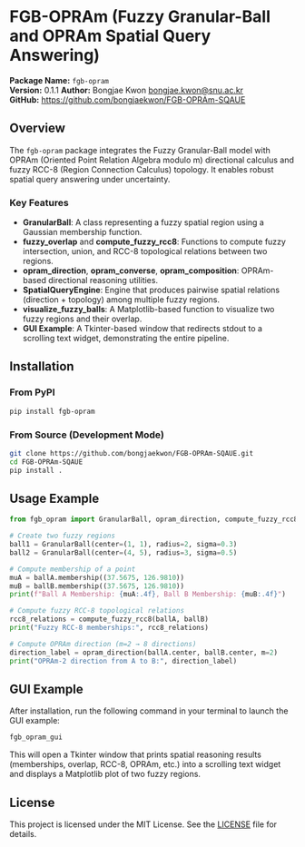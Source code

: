 # FGB-OPRAm (Fuzzy Granular-Ball and OPRAm Spatial Query Answering)

**Package Name:** `fgb-opram`  
**Version:** 0.1.1 
**Author:** Bongjae Kwon <bongjae.kwon@snu.ac.kr>  
**GitHub:** https://github.com/bongjaekwon/FGB-OPRAm-SQAUE  

## Overview
The `fgb-opram` package integrates the Fuzzy Granular-Ball model with OPRAm (Oriented Point Relation Algebra modulo m) directional calculus 
and fuzzy RCC-8 (Region Connection Calculus) topology. It enables robust spatial query answering under uncertainty.

### Key Features
- **GranularBall**: A class representing a fuzzy spatial region using a Gaussian membership function.
- **fuzzy_overlap** and **compute_fuzzy_rcc8**: Functions to compute fuzzy intersection, union, and RCC-8 topological relations between two regions.
- **opram_direction**, **opram_converse**, **opram_composition**: OPRAm-based directional reasoning utilities.
- **SpatialQueryEngine**: Engine that produces pairwise spatial relations (direction + topology) among multiple fuzzy regions.
- **visualize_fuzzy_balls**: A Matplotlib-based function to visualize two fuzzy regions and their overlap.
- **GUI Example**: A Tkinter-based window that redirects stdout to a scrolling text widget, demonstrating the entire pipeline.

## Installation

### From PyPI
```bash
pip install fgb-opram
```

### From Source (Development Mode)
```bash
git clone https://github.com/bongjaekwon/FGB-OPRAm-SQAUE.git
cd FGB-OPRAm-SQAUE
pip install .
```

## Usage Example

```python
from fgb_opram import GranularBall, opram_direction, compute_fuzzy_rcc8

# Create two fuzzy regions
ball1 = GranularBall(center=(1, 1), radius=2, sigma=0.3)
ball2 = GranularBall(center=(4, 5), radius=3, sigma=0.5)

# Compute membership of a point
muA = ballA.membership((37.5675, 126.9810))
muB = ballB.membership((37.5675, 126.9810))
print(f"Ball A Membership: {muA:.4f}, Ball B Membership: {muB:.4f}")

# Compute fuzzy RCC-8 topological relations
rcc8_relations = compute_fuzzy_rcc8(ballA, ballB)
print("Fuzzy RCC-8 memberships:", rcc8_relations)

# Compute OPRAm direction (m=2 → 8 directions)
direction_label = opram_direction(ballA.center, ballB.center, m=2)
print("OPRAm-2 direction from A to B:", direction_label)
```

## GUI Example

After installation, run the following command in your terminal to launch the GUI example:

```bash
fgb_opram_gui
```

This will open a Tkinter window that prints spatial reasoning results (memberships, overlap, RCC-8, OPRAm, etc.) 
into a scrolling text widget and displays a Matplotlib plot of two fuzzy regions.

## License
This project is licensed under the MIT License. See the [LICENSE](LICENSE) file for details.
